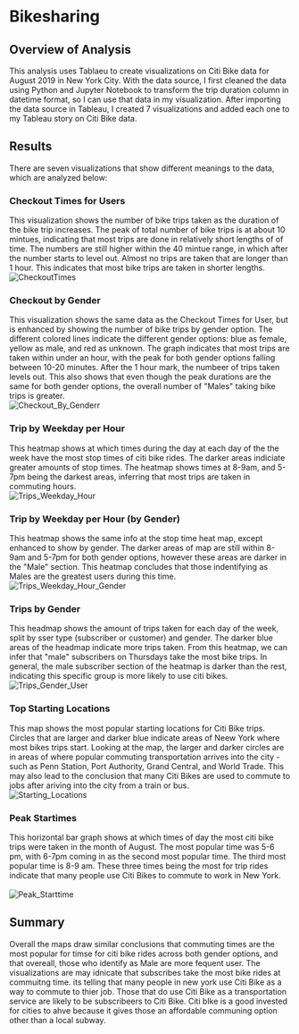 # Bikesharing

## Overview of Analysis

This analysis uses Tablaeu to create visualizations on Citi Bike data for August 2019 in New York City.  With the data source, I first cleaned the data using Python and Jupyter Notebook to transform the trip duration column in datetime format, so I can use that data in my visualization.  After importing the data source in Tableau, I created 7 visualizations and added each one to my Tableau story on Citi Bike data.  

## Results
There are seven visualizations that show different meanings to the data, which are analyzed below:


### Checkout Times for Users 
This visualization shows the number of bike trips taken as the duration of the bike trip increases.  The peak of total number of bike trips is at about 10 mintues, indicating that most trips are done in relatively short lengths of of time.  The numbers are still higher within the 40 mintue range, in which after the number starts to level out.  Almost no trips are taken that are longer than 1 hour.  This indicates that most bike trips are taken in shorter lengths. 
<br/>
![CheckoutTimes](/Images/CheckoutTimes.png)


### Checkout by Gender
This visualization shows the same data as the Checkout Times for User, but is enhanced by showing the number of bike trips by gender option.  The different colored lines indicate the different gender options: blue as female, yellow as male, and red as unknown.  The graph indicates that most trips are taken within under an hour, with the peak for both gender options falling between 10-20 minutes.  After the 1 hour mark, the numbeer of trips taken levels out.  This also shows that even though the peak durations are the same for both gender options, the overall number of "Males" taking bike trips is greater.
<br/>
![Checkout_By_Genderr](/Images/Checkout_By_Gender.png)


### Trip by Weekday per Hour 
This heatmap shows at which times during the day at each day of the the week have the most stop times of citi bike rides. The darker areas indiciate greater amounts of stop times. The heatmap shows times at 8-9am, and 5-7pm being the darkest areas, inferring that most trips are taken in commuting hours. 
<br/>
![Trips_Weekday_Hour](/Images/Trips_Weekday_Hour.png)


### Trip by Weekday per Hour (by Gender)
This heatmap shows the same info at the stop time heat map, except enhanced to show by gender.  The darker areas of map are still within 8-9am and 5-7pm for both gender options, however these areas are darker in the "Male" section.  This heatmap concludes that those indentifying as Males are the greatest users during this time. 
<br/>
![Trips_Weekday_Hour_Gender](/Images/Trips_Weekday_Hour_Gender.png)


### Trips by Gender
This headmap shows the amount of trips taken for each day of the week, split by sser type (subscriber or customer) and gender.  The darker blue areas of the headmap indicate more trips taken.  From this heatmap, we can infer that "male" subscribers on Thursdays take the most bike trips.  In general, the male subscriber section of the heatmap is darker than the rest, indicating this specific group is more likely to use citi bikes.
<br/>
![Trips_Gender_User](/Images/Trips_Gender_User.png)


### Top Starting Locations
This map shows the most popular starting locations for Citi Bike trips.  Circles that are larger and darker blue indicate areas of Neew York where most bikes trips start.  Looking at the map, the larger and darker circles are in areas of where popular commuting transportation arrives into the city - such as Penn Station, Port Authority, Grand Central, and World Trade.  This may also lead to the conclusion that many Citi Bikes are used to commute to jobs after ariving into the city from a train or bus. 
<br/>
![Starting_Locations](/Images/Starting_Locations.png)


### Peak Startimes
This horizontal bar graph shows at which times of day the most citi bike trips were taken in the month of August.  The most popular time was 5-6 pm, with 6-7pm coming in as the second most popular time.  The third most popular time is 8-9 am.  These three times being the most for trip rides indicate that many people use Citi Bikes to commute to work in New York.  
<br/>
![Peak_Starttime](/Peak_Starttime.png)



## Summary

Overall the maps draw similar conclusions that commuting times are the most popular for timse for citi bike rides across both gender options, and that overeall, those who identify as Male are more fequent user.  The visualizations are may idnicate that subscribes take the most bike rides at commuitng time.  its telling that many people in new york use Citi Bike as a way to commute to thier job.  Those that do use Citi Bike as a transportation service are likely to be subscribeers to Citi Bike.  Citi bIke is a good invested for cities to ahve because it gives those an affordable communing option other than a local subway.  